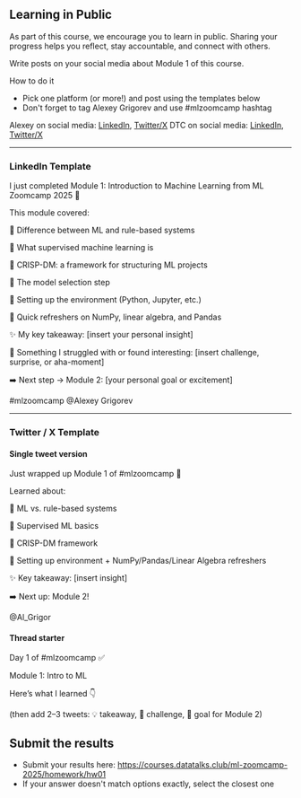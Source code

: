 
## Learning in Public

As part of this course, we encourage you to learn in public. Sharing your progress helps you reflect, stay accountable, and connect with others.

Write posts on your social media about Module 1 of this course.

How to do it
- Pick one platform (or more!) and post using the templates below
- Don't forget to tag Alexey Grigorev and use #mlzoomcamp hashtag

Alexey on social media: [LinkedIn](https://www.linkedin.com/in/agrigorev/), [Twitter/X](https://x.com/Al_Grigor)
DTC on social media: [LinkedIn](https://www.linkedin.com/company/datatalks-club/), [Twitter/X](https://x.com/DataTalksClub)

---

### LinkedIn Template

I just completed Module 1: Introduction to Machine Learning from ML Zoomcamp 2025 🎉

This module covered:

🔹 Difference between ML and rule-based systems

🔹 What supervised machine learning is

🔹 CRISP-DM: a framework for structuring ML projects

🔹 The model selection step

🔹 Setting up the environment (Python, Jupyter, etc.)

🔹 Quick refreshers on NumPy, linear algebra, and Pandas

✨ My key takeaway: [insert your personal insight]

🤔 Something I struggled with or found interesting: [insert challenge, surprise, or aha-moment]

➡️ Next step → Module 2: [your personal goal or excitement]

#mlzoomcamp @Alexey Grigorev

---

### Twitter / X Template

#### Single tweet version
Just wrapped up Module 1 of #mlzoomcamp 🚀

Learned about:

🔹 ML vs. rule-based systems

🔹 Supervised ML basics

🔹 CRISP-DM framework

🔹 Setting up environment + NumPy/Pandas/Linear Algebra refreshers

✨ Key takeaway: [insert insight]

➡️ Next up: Module 2!

@Al_Grigor

#### Thread starter
Day 1 of #mlzoomcamp ✅

Module 1: Intro to ML

Here’s what I learned 👇

(then add 2–3 tweets: 💡 takeaway, 🤔 challenge, 🚀 goal for Module 2)


## Submit the results

* Submit your results here: https://courses.datatalks.club/ml-zoomcamp-2025/homework/hw01
* If your answer doesn't match options exactly, select the closest one
